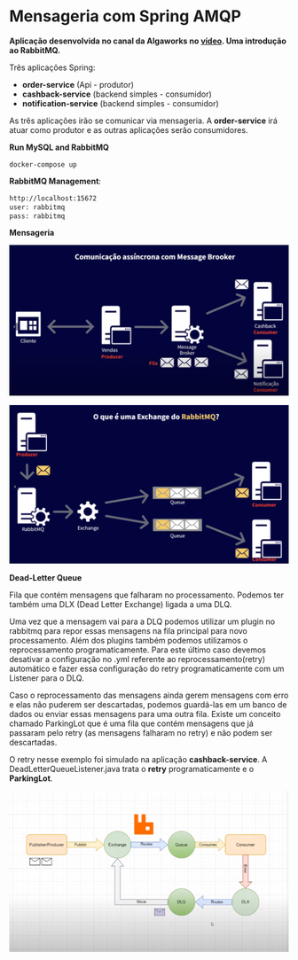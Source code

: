 # Mensageria com Spring AMQP

**Aplicação desenvolvida no canal da Algaworks no [vídeo](https://www.youtube.com/watch?v=SzcvuHjRJKE). Uma introdução ao RabbitMQ.**

Três aplicações Spring:
- **order-service** (Api - produtor)
- **cashback-service** (backend simples - consumidor)
- **notification-service** (backend simples - consumidor)

As três aplicações irão se comunicar via mensageria. A **order-service** irá atuar como produtor e as outras aplicações serão consumidores.

**Run MySQL and RabbitMQ**
```
docker-compose up
```

**RabbitMQ Management**:
```
http://localhost:15672
user: rabbitmq
pass: rabbitmq
```

**Mensageria**

![Mensageria](comunicacao.png)

![Exchange](exchange.png)

**Dead-Letter Queue**

Fila que contém mensagens que falharam no processamento. Podemos ter também uma DLX (Dead Letter Exchange) ligada a uma DLQ.

Uma vez que a mensagem vai para a DLQ podemos utilizar um plugin no rabbitmq para repor essas mensagens na fila principal para novo processamento.
Além dos plugins também podemos utilizamos o reprocessamento programaticamente. Para este último caso devemos desativar a configuração no .yml referente ao reprocessamento(retry) automático
e fazer essa configuração do retry programaticamente com um Listener para o DLQ. 

Caso o reprocessamento das mensagens ainda gerem mensagens com erro e elas não puderem ser descartadas, podemos guardá-las em um banco de dados ou enviar essas mensagens para uma outra fila. Existe um conceito chamado ParkingLot que é uma fila que contém mensagens que já passaram pelo retry (as mensagens falharam no retry)
e não podem ser descartadas.

O retry nesse exemplo foi simulado na aplicação **cashback-service**. A DeadLetterQueueListener.java trata o **retry** programaticamente e o **ParkingLot**.

![Dead-Letter Queue](dead-letter-queue.png)